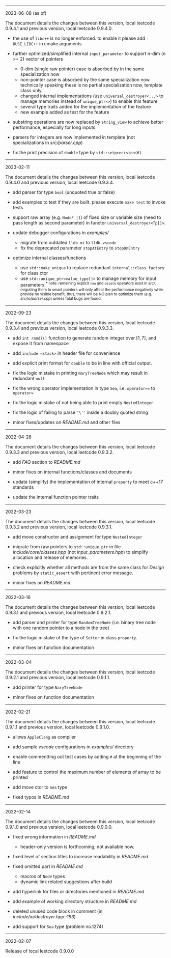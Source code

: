 
------------------------------------------------------------------------------
2023-06-08 (as of)

The document details the changes between this version, local leetcode 0.9.4.1 and previous version, local leetcode 0.9.4.0.

- the use of `libc++` is no longer enforced. to enable it please add `-DUSE_LIBC++` in cmake arguments

- further optimized/simplified internal `input_parameter` to support n-dim (n >= 2) vector of pointers
  - 0-dim (single raw pointer) case is absorbed by in the same specialization now
  - non-pointer case is absorbed by the same specialization now. technically speaking these is no partial specialization now, template class only. 
  - changed internal implementations (use `universal_destroyer<...>` to manage memories instead of `unique_ptr<>`) to enable this feature
  - several type traits added for the implementation of the feature
  - new example added as test for the feature

- substring operations are now replaced by `string_view` to achieve better performance, especially for long inputs

- parsers for integers are now implemented in template (not specializations in *src/parser.cpp*)

- fix the print precision of `double` type by `std::setprecision(6)`


------------------------------------------------------------------------------
2023-02-11

The document details the changes between this version, local leetcode 0.9.4.0 and previous version, local leetcode 0.9.3.4.

- add parser for type `bool` (unquoted true or false)

- add examples to test if they are built. please execute `make test` to invoke tests

- support raw array (e.g. `Node* []`) of fixed size or variable size (need to pass length as second parameter) in functor `universal_destroyer<Tp[]>`.

- update debugger configurations in *examples/*
  - migrate from outdated `lldb-mi` to `lldb-vscode`
  - fix the deprecated parameter `stopAtEntry` to `stopOnEntry`

- optimize internal classes/functions
  - use `std::make_unique` to replace redundant `internal::class_factory` for class ctor
  - use `std::unique_ptr<value_type[]>` to manage memory for input parameters
  <sup>* note: remaining explicit `new` and `delete` operators exist in *src/*. migrating them to smart pointers will only affect the performance negatively while provide no visible benefit. thus, there will be NO plan to optimize them (e.g. *src/io/parser.cpp*) unless fatal bugs are found.</sup>


------------------------------------------------------------------------------
2022-09-23

The document details the changes between this version, local leetcode 0.9.3.4 and previous version, local leetcode 0.9.3.3.

- add `int rand7()` function to generate random integer over $[1, 7]$, and expose it from namespace

- add `include <stack>` in header file for convenience

- add explicit print format for `double` to be in line with official output.

- fix the logic mistake in printing `NaryTreeNode` which may result in redundant `null`

- fix the wrong operator implementation in type `Sea`, i.e. `operator==` to `operator=`

- fix the logic mistake of not being able to print empty `NestedInteger`

- fix the logic of failing to parse `'\''` inside a doubly quoted string

- minor fixes/updates on *README.md* and other files


------------------------------------------------------------------------------
2022-04-28

The document details the changes between this version, local leetcode 0.9.3.3 and previous version, local leetcode 0.9.3.2.

- add *FAQ* section to *README.md*

- minor fixes on internal functions/classes and documents

- update (simplify) the implementation of internal `property` to meet c++17 standards

- update the internal function pointer traits


------------------------------------------------------------------------------
2022-03-23

The document details the changes between this version, local leetcode 0.9.3.2 and previous version, local leetcode 0.9.3.1.

- add move constructor and assignment for type `NestedInteger`

- migrate from raw pointers to `std::unique_ptr` in file *include/core/classes.hpp* (not *input_parameters.hpp*) to simplify allocation and release of memories.

- check explicitly whether all methods are from the same class for *Design* problems by `static_assert` with pertinent error message.

- minor fixes on *README.md*


------------------------------------------------------------------------------
2022-03-16

The document details the changes between this version, local leetcode 0.9.3.1 and previous version, local leetcode 0.9.2.1.

- add parser and printer for type `RandomTreeNode` (i.e. binary tree node with one random pointer to a node in the tree)

- fix the logic mistake of the type of `Setter` in class `property`.

- minor fixes on function documentation


------------------------------------------------------------------------------
2022-03-04

The document details the changes between this version, local leetcode 0.9.2.1 and previous version, local leetcode 0.9.1.1.

- add printer for type `NaryTreeNode`

- minor fixes on function documentation


------------------------------------------------------------------------------
2022-02-21

The document details the changes between this version, local leetcode 0.9.1.1 and previous version, local leetcode 0.9.1.0.

- allows `AppleClang` as compiler

- add sample *vscode* configurations in *examples/* directory

- enable commentting out test cases by adding `#` at the beginning of the line

- add feature to control the maximum number of elements of array to be printed

- add move ctor to `Sea` type

- fixed typos in *README.md*


------------------------------------------------------------------------------
2022-02-14

The document details the changes between this version, local leetcode 0.9.1.0 and previous version, local leetcode 0.9.0.0.

- fixed wrong information in *README.md*
  - header-only version is forthcoming, not available now.

- fixed level of section titles to increase readability in *README.md*

- fixed omitted part in *README.md*
  - macros of `Node` types
  - dynamic link related suggestions after build

- add hyperlink for files or directories mentioned in *README.md*

- add example of working directory structure in *README.md*

- deleted unused code block in comment (in *include/io/destroyer.hpp::193*)

- add support for `Sea` type (problem no.1274)


------------------------------------------------------------------------------
2022-02-07

Release of local leetcode 0.9.0.0
